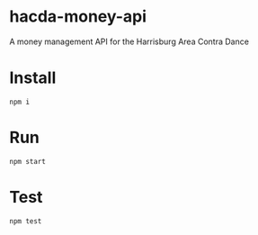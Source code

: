 # hacda-money-api
A money management API for the Harrisburg Area Contra Dance

# Install

```
npm i
```

# Run

```
npm start
```

# Test

```
npm test
```